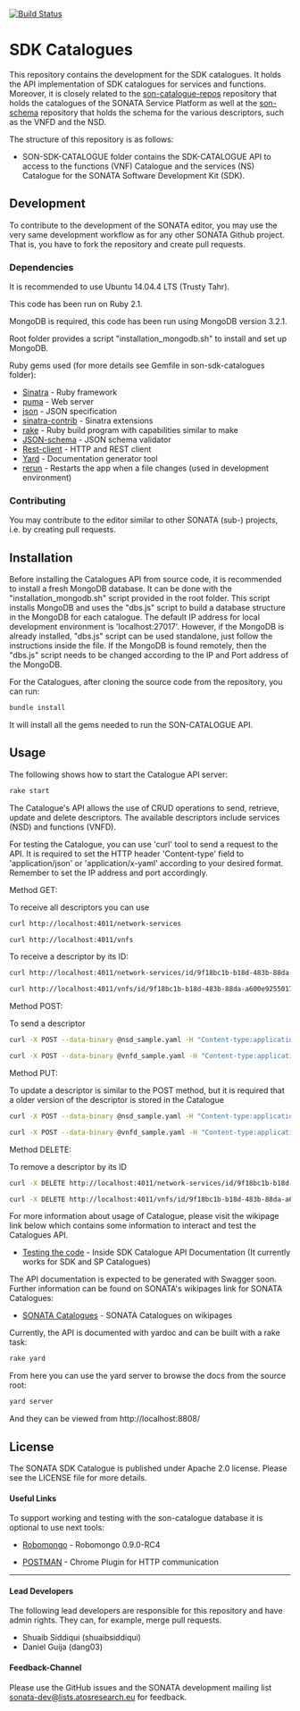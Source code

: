 [![Build Status](http://jenkins.sonata-nfv.eu/buildStatus/icon?job=son-sdk-catalogue)](http://jenkins.sonata-nfv.eu/job/son-sdk-catalogue)

# SDK Catalogues
This repository contains the development for the SDK catalogues. It holds the API implementation of SDK catalogues for services and functions. Moreover, it is closely related to the [son-catalogue-repos](https://github.com/sonata-nfv/son-catalogue-repos) repository that holds the catalogues of the SONATA Service Platform as well at the [son-schema](https://github.com/sonata-nfv/son-schema) repository that holds the schema for the various descriptors, such as the VNFD and the NSD.

The structure of this repository is as follows:

* SON-SDK-CATALOGUE folder contains the SDK-CATALOGUE API to access to the functions (VNF) Catalogue and the services (NS) Catalogue for the SONATA Software Development Kit (SDK).

## Development
To contribute to the development of the SONATA editor, you may use the very same development workflow as for any other SONATA Github project. That is, you have to fork the repository and create pull requests.

### Dependencies
It is recommended to use Ubuntu 14.04.4 LTS (Trusty Tahr).

This code has been run on Ruby 2.1.

MongoDB is required, this code has been run using MongoDB version 3.2.1.

Root folder provides a script "installation_mongodb.sh" to install and set up MongoDB.

Ruby gems used (for more details see Gemfile in son-sdk-catalogues folder):

* [Sinatra](http://www.sinatrarb.com/) - Ruby framework
* [puma](http://puma.io/) - Web server
* [json](https://github.com/flori/json) - JSON specification
* [sinatra-contrib](https://github.com/sinatra/sinatra-contrib) - Sinatra extensions
* [rake](http://rake.rubyforge.org/) - Ruby build program with capabilities similar to make
* [JSON-schema](https://github.com/ruby-json-schema/json-schema) - JSON schema validator
* [Rest-client](https://github.com/rest-client/rest-client) - HTTP and REST client
* [Yard](https://github.com/lsegal/yard) - Documentation generator tool
* [rerun](https://github.com/alexch/rerun) - Restarts the app when a file changes (used in development environment)

### Contributing
You may contribute to the editor similar to other SONATA (sub-) projects, i.e. by creating pull requests.

## Installation
Before installing the Catalogues API from source code, it is recommended to install a fresh MongoDB database. It can be done with the "installation_mongodb.sh" script provided in the root folder. This script installs MongoDB and uses the "dbs.js" script to build a database structure in the MongoDB for each catalogue. The default IP address for local development environment is 'localhost:27017'. However, if the MongoDB is already installed, "dbs.js" script can be used standalone, just follow the instructions inside the file. If the MongoDB is found remotely, then the "dbs.js" script needs to be changed according to the IP and Port address of the MongoDB.

For the Catalogues, after cloning the source code from the repository, you can run:

```sh
bundle install
```

It will install all the gems needed to run the SON-CATALOGUE API.

## Usage
The following shows how to start the Catalogue API server:

```sh
rake start
```

The Catalogue's API allows the use of CRUD operations to send, retrieve, update and delete descriptors.
The available descriptors include services (NSD) and functions (VNFD).

For testing the Catalogue, you can use 'curl' tool to send a request to the API. It is required to set the HTTP header 'Content-type' field to 'application/json' or 'application/x-yaml' according to your desired format.
Remember to set the IP address and port accordingly.

Method GET:

To receive all descriptors you can use

```sh
curl http://localhost:4011/network-services
```
```sh
curl http://localhost:4011/vnfs
```

To receive a descriptor by its ID:

```sh
curl http://localhost:4011/network-services/id/9f18bc1b-b18d-483b-88da-a600e9255016
```
```sh
curl http://localhost:4011/vnfs/id/9f18bc1b-b18d-483b-88da-a600e9255017
```

Method POST:

To send a descriptor

```sh
curl -X POST --data-binary @nsd_sample.yaml -H "Content-type:application/x-yaml" http://localhost:4011/network-services
```
```sh
curl -X POST --data-binary @vnfd_sample.yaml -H "Content-type:application/x-yaml" http://localhost:4011/vnfs
```

Method PUT:

To update a descriptor is similar to the POST method, but it is required that a older version of the descriptor is stored in the Catalogue

```sh
curl -X POST --data-binary @nsd_sample.yaml -H "Content-type:application/x-yaml" http://localhost:4011/network-services/id/9f18bc1b-b18d-483b-88da-a600e9255016
```
```sh
curl -X POST --data-binary @vnfd_sample.yaml -H "Content-type:application/x-yaml" http://localhost:4011/vnfs/id/9f18bc1b-b18d-483b-88da-a600e9255017
```

Method DELETE:

To remove a descriptor by its ID

```sh
curl -X DELETE http://localhost:4011/network-services/id/9f18bc1b-b18d-483b-88da-a600e9255016
```
```sh
curl -X DELETE http://localhost:4011/vnfs/id/9f18bc1b-b18d-483b-88da-a600e9255017
```

For more information about usage of Catalogue, please visit the wikipage link below which contains some information to interact and test the Catalogues API.

* [Testing the code](http://wiki.sonata-nfv.eu/index.php/SONATA_Catalogues) - Inside SDK Catalogue API Documentation (It currently works for SDK and SP Catalogues)


The API documentation is expected to be generated with Swagger soon. Further information can be found on SONATA's wikipages link for SONATA Catalogues:

* [SONATA Catalogues](http://wiki.sonata-nfv.eu/index.php/SONATA_Catalogues) - SONATA Catalogues on wikipages

Currently, the API is documented with yardoc and can be built with a rake task:

```sh
rake yard
```

From here you can use the yard server to browse the docs from the source root:

```sh
yard server
```

And they can be viewed from http://localhost:8808/

## License

The SONATA SDK Catalogue is published under Apache 2.0 license. Please see the LICENSE file for more details.

#### Useful Links

To support working and testing with the son-catalogue database it is optional to use next tools:

* [Robomongo](https://robomongo.org/download) - Robomongo 0.9.0-RC4

* [POSTMAN](https://www.getpostman.com/) - Chrome Plugin for HTTP communication

---
#### Lead Developers

The following lead developers are responsible for this repository and have admin rights. They can, for example, merge pull requests.

* Shuaib Siddiqui (shuaibsiddiqui)
* Daniel Guija (dang03)

#### Feedback-Channel

Please use the GitHub issues and the SONATA development mailing list sonata-dev@lists.atosresearch.eu for feedback.
